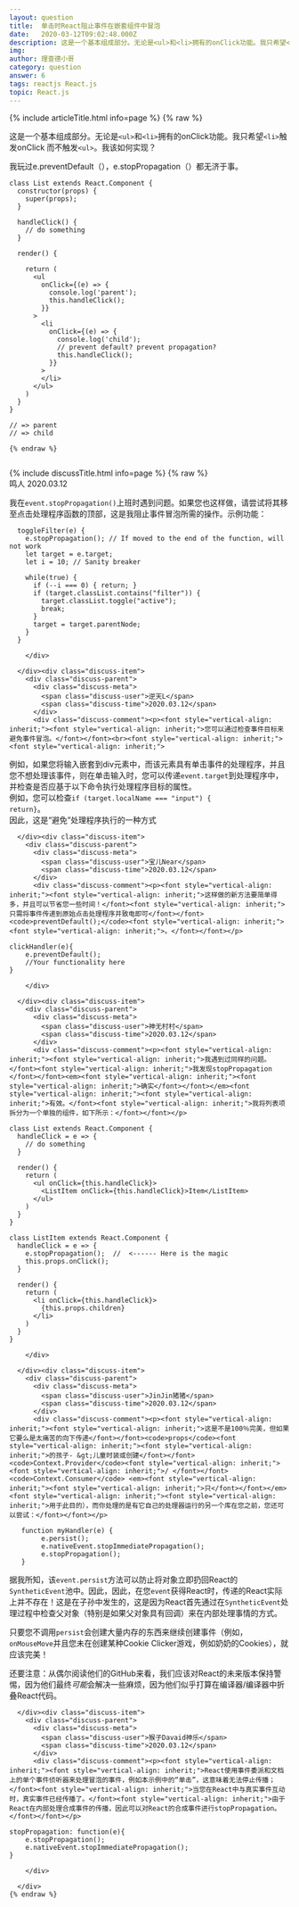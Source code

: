 ```yaml
---
layout: question
title:  单击时React阻止事件在嵌套组件中冒泡
date:   2020-03-12T09:02:48.000Z
description: 这是一个基本组成部分。无论是<ul>和<li>拥有的onClick功能。我只希望<li>触发onClick 而不触发<ul>。我该如何实现？我玩过e....
img: 
author: 理查德小哥
category: question
answer: 6
tags: reactjs React.js
topic: React.js
---
```

<div class="article-root">
  <div class="article">
    {% include articleTitle.html info=page %}
    {% raw %}
    <div class="article-content"><p><font style="vertical-align: inherit;"><font style="vertical-align: inherit;">这是一个基本组成部分。</font><font style="vertical-align: inherit;">无论是</font></font><code>&lt;ul&gt;</code><font style="vertical-align: inherit;"><font style="vertical-align: inherit;">和</font></font><code>&lt;li&gt;</code><font style="vertical-align: inherit;"><font style="vertical-align: inherit;">拥有的onClick功能。</font><font style="vertical-align: inherit;">我只希望</font></font><code>&lt;li&gt;</code><font style="vertical-align: inherit;"><font style="vertical-align: inherit;">触发</font><font style="vertical-align: inherit;">onClick </font><font style="vertical-align: inherit;">而不触发</font></font><code>&lt;ul&gt;</code><font style="vertical-align: inherit;"><font style="vertical-align: inherit;">。</font><font style="vertical-align: inherit;">我该如何实现？</font></font></p>

<p><font style="vertical-align: inherit;"><font style="vertical-align: inherit;">我玩过e.preventDefault（），e.​​stopPropagation（）都无济于事。 </font></font></p>

<pre><code>class List extends React.Component {<font></font>
  constructor(props) {<font></font>
    super(props);<font></font>
  }<font></font>
<font></font>
  handleClick() {<font></font>
    // do something<font></font>
  }<font></font>
<font></font>
  render() {<font></font>
<font></font>
    return (<font></font>
      &lt;ul <font></font>
        onClick={(e) =&gt; {<font></font>
          console.log('parent');<font></font>
          this.handleClick();<font></font>
        }}<font></font>
      &gt;<font></font>
        &lt;li <font></font>
          onClick={(e) =&gt; {<font></font>
            console.log('child');<font></font>
            // prevent default? prevent propagation?<font></font>
            this.handleClick();<font></font>
          }}<font></font>
        &gt;<font></font>
        &lt;/li&gt;       <font></font>
      &lt;/ul&gt;<font></font>
    )<font></font>
  }<font></font>
}<font></font>
<font></font>
// =&gt; parent<font></font>
// =&gt; child<font></font>
</code></pre></div>
    {% endraw %}
  </div>
  <p style="height: 0;width:0;overflow: hidden;"> 第1171篇《单击时React阻止事件在嵌套组件中冒泡》来自Winter(https://github.com/aiyld/aiyld.github.io)的站点</p>
  <div class="discuss-wrapper">
    {% include discussTitle.html info=page %}
    {% raw %}
    <div class="discuss-item">
        <div class="discuss-parent">
          <div class="discuss-meta">
            <span class="discuss-user">鸣人</span>
            <span class="discuss-time">2020.03.12</span>
          </div>
          <div class="discuss-comment"><p><font style="vertical-align: inherit;"><font style="vertical-align: inherit;">我在</font></font><code>event.stopPropagation()</code><font style="vertical-align: inherit;"><font style="vertical-align: inherit;">上班时</font><font style="vertical-align: inherit;">遇到问题</font><font style="vertical-align: inherit;">。</font><font style="vertical-align: inherit;">如果您也这样做，请尝试将其移至点击处理程序函数的顶部，这是我阻止事件冒泡所需的操作。</font><font style="vertical-align: inherit;">示例功能：</font></font></p>

<pre><code>  toggleFilter(e) {<font></font>
    e.stopPropagation(); // If moved to the end of the function, will not work<font></font>
    let target = e.target;<font></font>
    let i = 10; // Sanity breaker<font></font>
<font></font>
    while(true) {<font></font>
      if (--i === 0) { return; }<font></font>
      if (target.classList.contains("filter")) {<font></font>
        target.classList.toggle("active");<font></font>
        break;<font></font>
      }<font></font>
      target = target.parentNode;<font></font>
    }<font></font>
  }<font></font>
</code></pre></div>
        </div>
        
      </div><div class="discuss-item">
        <div class="discuss-parent">
          <div class="discuss-meta">
            <span class="discuss-user">逆天L</span>
            <span class="discuss-time">2020.03.12</span>
          </div>
          <div class="discuss-comment"><p><font style="vertical-align: inherit;"><font style="vertical-align: inherit;">您可以通过检查事件目标来避免事件冒泡。</font></font><br><font style="vertical-align: inherit;"><font style="vertical-align: inherit;">
例如，如果您将输入嵌套到div元素中，而该元素具有单击事件的处理程序，并且您不想处理该事件，则在单击输入时，您可以传递</font></font><code>event.target</code><font style="vertical-align: inherit;"><font style="vertical-align: inherit;">到处理程序中，并检查是否应基于以下命令执行处理程序目标的属性。</font></font><br><font style="vertical-align: inherit;"><font style="vertical-align: inherit;">
例如，您可以检查</font></font><code>if (target.localName === "input") { return}</code><font style="vertical-align: inherit;"><font style="vertical-align: inherit;">。</font></font><br><font style="vertical-align: inherit;"><font style="vertical-align: inherit;">
因此，这是“避免”处理程序执行的一种方式</font></font></p></div>
        </div>
        
      </div><div class="discuss-item">
        <div class="discuss-parent">
          <div class="discuss-meta">
            <span class="discuss-user">宝儿Near</span>
            <span class="discuss-time">2020.03.12</span>
          </div>
          <div class="discuss-comment"><p><font style="vertical-align: inherit;"><font style="vertical-align: inherit;">这样做的新方法要简单得多，并且可以节省您一些时间！</font><font style="vertical-align: inherit;">只需将事件传递到原始点击处理程序并致电即可</font></font><code>preventDefault();</code><font style="vertical-align: inherit;"><font style="vertical-align: inherit;">。</font></font></p>

<pre><code>clickHandler(e){<font></font>
    e.preventDefault();<font></font>
    //Your functionality here<font></font>
}<font></font>
</code></pre></div>
        </div>
        
      </div><div class="discuss-item">
        <div class="discuss-parent">
          <div class="discuss-meta">
            <span class="discuss-user">神无村村</span>
            <span class="discuss-time">2020.03.12</span>
          </div>
          <div class="discuss-comment"><p><font style="vertical-align: inherit;"><font style="vertical-align: inherit;">我遇到过同样的问题。</font><font style="vertical-align: inherit;">我发现stopPropagation </font></font><em><font style="vertical-align: inherit;"><font style="vertical-align: inherit;">确实</font></font></em><font style="vertical-align: inherit;"><font style="vertical-align: inherit;">有效。</font><font style="vertical-align: inherit;">我将列表项拆分为一个单独的组件，如下所示：</font></font></p>

<pre class="lang-jsx prettyprint-override"><code>class List extends React.Component {<font></font>
  handleClick = e =&gt; {<font></font>
    // do something<font></font>
  }<font></font>
<font></font>
  render() {<font></font>
    return (<font></font>
      &lt;ul onClick={this.handleClick}&gt;<font></font>
        &lt;ListItem onClick={this.handleClick}&gt;Item&lt;/ListItem&gt; <font></font>
      &lt;/ul&gt;<font></font>
    )<font></font>
  }<font></font>
}<font></font>
<font></font>
class ListItem extends React.Component {<font></font>
  handleClick = e =&gt; {<font></font>
    e.stopPropagation();  //  &lt;------ Here is the magic<font></font>
    this.props.onClick();<font></font>
  }<font></font>
<font></font>
  render() {<font></font>
    return (<font></font>
      &lt;li onClick={this.handleClick}&gt;<font></font>
        {this.props.children}<font></font>
      &lt;/li&gt;       <font></font>
    )<font></font>
  }<font></font>
}<font></font>
</code></pre></div>
        </div>
        
      </div><div class="discuss-item">
        <div class="discuss-parent">
          <div class="discuss-meta">
            <span class="discuss-user">JinJin猪猪</span>
            <span class="discuss-time">2020.03.12</span>
          </div>
          <div class="discuss-comment"><p><font style="vertical-align: inherit;"><font style="vertical-align: inherit;">这是不是100％完美，但如果它要么是太痛苦的向下传递</font></font><code>props</code><font style="vertical-align: inherit;"><font style="vertical-align: inherit;">的孩子- &gt;儿童时装或创建</font></font><code>Context.Provider</code><font style="vertical-align: inherit;"><font style="vertical-align: inherit;">/ </font></font><code>Context.Consumer</code> <em><font style="vertical-align: inherit;"><font style="vertical-align: inherit;">只</font></font></em><font style="vertical-align: inherit;"><font style="vertical-align: inherit;">用于此目的），而你处理的是有它自己的处理器运行的另一个库在您之前，您还可以尝试：</font></font></p>

<pre><code>   function myHandler(e) { <font></font>
        e.persist(); <font></font>
        e.nativeEvent.stopImmediatePropagation();<font></font>
        e.stopPropagation(); <font></font>
   }<font></font>
</code></pre>

<p><font style="vertical-align: inherit;"><font style="vertical-align: inherit;">据我所知，该</font></font><code>event.persist</code><font style="vertical-align: inherit;"><font style="vertical-align: inherit;">方法可以防止将对象立即扔回React的</font></font><code>SyntheticEvent</code><font style="vertical-align: inherit;"><font style="vertical-align: inherit;">池中。</font><font style="vertical-align: inherit;">因此，因此，在您</font></font><code>event</code><font style="vertical-align: inherit;"><font style="vertical-align: inherit;">获得React时</font><font style="vertical-align: inherit;">，</font><font style="vertical-align: inherit;">传递的React实际上并不存在！</font><font style="vertical-align: inherit;">这是在子孙中发生的，这是因为React首先通过在</font></font><code>SyntheticEvent</code><font style="vertical-align: inherit;"><font style="vertical-align: inherit;">处理过程中</font><font style="vertical-align: inherit;">检查父对象</font><font style="vertical-align: inherit;">（特别是如果父对象具有回调）来</font><font style="vertical-align: inherit;">在内部处理事情的方式</font><font style="vertical-align: inherit;">。</font></font></p>

<p><font style="vertical-align: inherit;"><font style="vertical-align: inherit;">只要您不调用</font></font><code>persist</code><font style="vertical-align: inherit;"><font style="vertical-align: inherit;">会创建大量内存的东西来继续创建事件（例如，</font></font><code>onMouseMove</code><font style="vertical-align: inherit;"><font style="vertical-align: inherit;">并且您未在创建某种Cookie Clicker游戏，例如奶奶的Cookies），就应该完美！</font></font></p>

<p><font style="vertical-align: inherit;"><font style="vertical-align: inherit;">还要注意：从偶尔阅读他们的GitHub来看，我们应该对React的未来版本保持警惕，因为他们</font><font style="vertical-align: inherit;">最终</font></font><em><font style="vertical-align: inherit;"><font style="vertical-align: inherit;">可能</font></font></em><font style="vertical-align: inherit;"><font style="vertical-align: inherit;">会解决一些麻烦，因为他们似乎打算在编译器/编译器中折叠React代码。</font></font></p></div>
        </div>
        
      </div><div class="discuss-item">
        <div class="discuss-parent">
          <div class="discuss-meta">
            <span class="discuss-user">猴子Davaid神乐</span>
            <span class="discuss-time">2020.03.12</span>
          </div>
          <div class="discuss-comment"><p><font style="vertical-align: inherit;"><font style="vertical-align: inherit;">React使用事件委派和文档上的单个事件侦听器来处理冒泡的事件，例如本示例中的“单击”，这意味着无法停止传播；</font><font style="vertical-align: inherit;">当您在React中与真实事件互动时，真实事件已经传播了。</font><font style="vertical-align: inherit;">由于React在内部处理合成事件的传播，因此可以对React的合成事件进行stopPropagation。</font></font></p>

<pre><code>stopPropagation: function(e){<font></font>
    e.stopPropagation();<font></font>
    e.nativeEvent.stopImmediatePropagation();<font></font>
}<font></font>
</code></pre></div>
        </div>
        
      </div>
    {% endraw %}
  </div>
<div>
